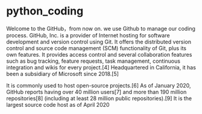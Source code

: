 # python_coding
Welcome to the GitHub，from now on. we use Github to manage our coding process.
GitHub, Inc. is a provider of Internet hosting for software development and version control using Git. 
It offers the distributed version control and source code management (SCM) functionality of Git, plus its own features. It provides access control and several collaboration features such as bug tracking, feature requests, task management, continuous integration and wikis for every project.[4] Headquartered in California, it has been a subsidiary of Microsoft since 2018.[5]

It is commonly used to host open-source projects.[6] As of January 2020, GitHub reports having over 40 million users[7] and more than 190 million repositories[8] (including at least 28 million public repositories).[9] It is the largest source code host as of April 2020
